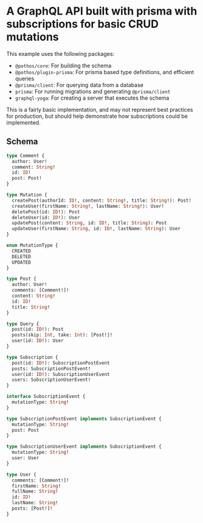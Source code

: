 # A GraphQL API built with prisma with subscriptions for basic CRUD mutations

This example uses the following packages:

- `@pothos/core`: For building the schema
- `@pothos/plugin-prisma`: For prisma based type definitions, and efficient queries
- `@prisma/client`: For querying data from a database
- `prisma`: For running migrations and generating `@prisma/client`
- `graphql-yoga`: For creating a server that executes the schema

This is a fairly basic implementation, and may not represent best practices for production, but
should help demonstrate how subscriptions could be implemented.

## Schema

```graphql
type Comment {
  author: User!
  comment: String!
  id: ID!
  post: Post!
}

type Mutation {
  createPost(authorId: ID!, content: String!, title: String!): Post!
  createUser(firstName: String!, lastName: String!): User!
  deletePost(id: ID!): Post
  deleteUser(id: ID!): User
  updatePost(content: String, id: ID!, title: String): Post
  updateUser(firstName: String, id: ID!, lastName: String): User
}

enum MutationType {
  CREATED
  DELETED
  UPDATED
}

type Post {
  author: User!
  comments: [Comment!]!
  content: String!
  id: ID!
  title: String!
}

type Query {
  post(id: ID!): Post
  posts(skip: Int, take: Int): [Post!]!
  user(id: ID!): User
}

type Subscription {
  post(id: ID!): SubscriptionPostEvent
  posts: SubscriptionPostEvent!
  user(id: ID!): SubscriptionUserEvent
  users: SubscriptionUserEvent!
}

interface SubscriptionEvent {
  mutationType: String!
}

type SubscriptionPostEvent implements SubscriptionEvent {
  mutationType: String!
  post: Post
}

type SubscriptionUserEvent implements SubscriptionEvent {
  mutationType: String!
  user: User
}

type User {
  comments: [Comment!]!
  firstName: String!
  fullName: String!
  id: ID!
  lastName: String!
  posts: [Post!]!
}
```
